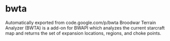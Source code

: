 # bwta
Automatically exported from code.google.com/p/bwta
Broodwar Terrain Analyzer (BWTA) is a add-on for BWAPI which analyzes the current starcraft map and returns the set of expansion locations, regions, and choke points.
